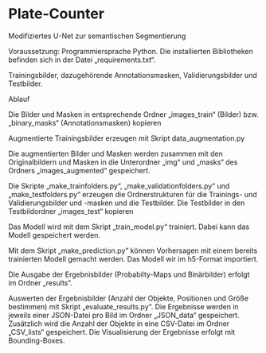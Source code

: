 # Plate-Counter

Modifiziertes U-Net zur semantischen Segmentierung

Voraussetzung: Programmiersprache Python. Die installierten Bibliotheken befinden sich in der Datei „requirements.txt“.

Trainingsbilder, dazugehörende Annotationsmasken, Validierungsbilder und Testbilder.

Ablauf

Die Bilder und Masken in entsprechende Ordner „images_train“ (Bilder) bzw. „binary_masks“ (Annotationsmasken) kopieren

Augmentierte Trainingsbilder erzeugen mit Skript data_augmentation.py

Die augmentierten Bilder und Masken werden zusammen mit den Originalbildern und Masken in die Unterordner „img“ und „masks“ des Ordners „images_augmented“ gespeichert.

Die Skripte „make_trainfolders.py“, „make_validationfolders.py“ und „make_testfolders.py“ erzeugen die Ordnerstrukturen für die Trainings- und Validierungsbilder und -masken und die Testbilder. Die Testbilder in den Testbildordner „images_test“ kopieren

Das Modell wird mit dem Skript „train_model.py“ trainiert. Dabei kann das Modell gespeichert werden.

Mit dem Skript „make_prediction.py“ können Vorhersagen mit einem bereits trainierten Modell gemacht werden. Das Modell wir im h5-Format importiert.

Die Ausgabe der Ergebnisbilder (Probabilty-Maps und Binärbilder) erfolgt im Ordner „results“.

Auswerten der Ergebnisbilder (Anzahl der Objekte, Positionen und Größe bestimmen) mit Skript „evaluate_results.py“. Die Ergebnisse werden in jeweils einer JSON-Datei pro Bild im Ordner „JSON_data“ gespeichert. Zusätzlich wird die Anzahl der Objekte in eine CSV-Datei im Ordner „CSV_lists“ gespeichert. Die Visualisierung der Ergebnisse erfolgt mit Bounding-Boxes.
